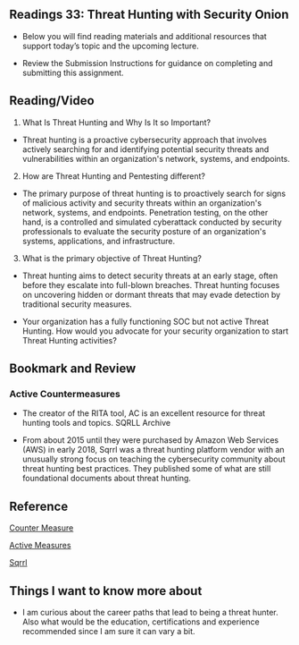 ## Readings 33: Threat Hunting with Security Onion

- Below you will find reading materials and additional resources that support today’s topic and the upcoming lecture.

- Review the Submission Instructions for guidance on completing and submitting this assignment.

## Reading/Video

1. What Is Threat Hunting and Why Is It so Important? 

- Threat hunting is a proactive cybersecurity approach that involves actively searching for and identifying potential security threats and vulnerabilities within an organization's network, systems, and endpoints.

2. How are Threat Hunting and Pentesting different?

- The primary purpose of threat hunting is to proactively search for signs of malicious activity and security threats within an organization's network, systems, and endpoints. Penetration testing, on the other hand, is a controlled and simulated cyberattack conducted by security professionals to evaluate the security posture of an organization's systems, applications, and infrastructure. 

3. What is the primary objective of Threat Hunting?

- Threat hunting aims to detect security threats at an early stage, often before they escalate into full-blown breaches. Threat hunting focuses on uncovering hidden or dormant threats that may evade detection by traditional security measures. 

- Your organization has a fully functioning SOC but not active Threat Hunting. How would you advocate for your security organization to start Threat Hunting activities?

## Bookmark and Review

### Active Countermeasures

- The creator of the RITA tool, AC is an excellent resource for threat hunting tools and topics.
SQRLL Archive

- From about 2015 until they were purchased by Amazon Web Services (AWS) in early 2018, Sqrrl was a threat hunting platform vendor with an unusually strong focus on teaching the cybersecurity community about threat hunting best practices. They published some of what are still foundational documents about threat hunting.

## Reference

[Counter Measure](https://www.activecountermeasures.com/what-is-threat-hunting-and-why-is-it-so-important-video-blog/)

[Active Measures](https://www.activecountermeasures.com/)

[Sqrrl](https://www.threathunting.net/sqrrl-archive)

## Things I want to know more about

- I am curious about the career paths that lead to being a threat hunter. Also what would be the education, certifications and experience recommended since I am sure it can vary a bit.
